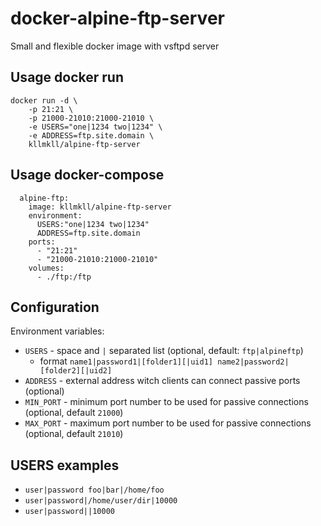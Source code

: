 # docker-alpine-ftp-server
Small and flexible docker image with vsftpd server

## Usage docker run
```
docker run -d \
    -p 21:21 \
    -p 21000-21010:21000-21010 \
    -e USERS="one|1234 two|1234" \
    -e ADDRESS=ftp.site.domain \
    kllmkll/alpine-ftp-server
```

## Usage docker-compose
```
  alpine-ftp:
    image: kllmkll/alpine-ftp-server
    environment:
      USERS:"one|1234 two|1234"
      ADDRESS=ftp.site.domain
    ports:
      - "21:21"
      - "21000-21010:21000-21010"
    volumes:
      - ./ftp:/ftp
```

## Configuration

Environment variables:
- `USERS` - space and `|` separated list (optional, default: `ftp|alpineftp`)
  - format `name1|password1|[folder1][|uid1] name2|password2|[folder2][|uid2]`
- `ADDRESS` - external address witch clients can connect passive ports (optional)
- `MIN_PORT` - minimum port number to be used for passive connections (optional, default `21000`)
- `MAX_PORT` - maximum port number to be used for passive connections (optional, default `21010`)

## USERS examples

- `user|password foo|bar|/home/foo`
- `user|password|/home/user/dir|10000`
- `user|password||10000`
